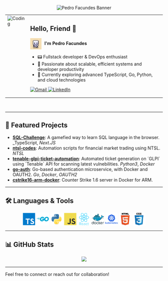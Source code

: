 <p align="center">
  <img src="https://readme-typing-svg.herokuapp.com?font=Fira+Code&size=28&duration=3000&pause=800&color=37B4F3&center=true&vCenter=true&width=800&lines=Pedro+Facundes;Fullstack+Dev+%7C+Automation+%7C+DevOps;Building+cool+things+with+Go%2C+TypeScript%2C+Python;" alt="Pedro Facundes Banner" />
</p>
<table width="100%">
  <tr>
    <td style="vertical-align: top; border: none;">
      <img src="https://media1.giphy.com/media/v1.Y2lkPTc5MGI3NjExeTJwZXJpd2IxZHMwazNvMzJhcnBpa2s0eWw5ODFvcDBuem12Ymh2YSZlcD12MV9pbnRlcm5hbF9naWZfYnlfaWQmY3Q9Zw/XlPwKH1xNgyjZ7bV7L/giphy.gif" alt="Coding" width="175"/>
    </td>
    <td style="vertical-align: top; border: none;">
      <h2>Hello, Friend 👋</h2>
      <p>
        <img height="36" width="36" src="png_to_gif.gif" alt="Webimon Character" style="vertical-align: middle; margin-right: 6px;"/>
        <b>I'm Pedro Facundes</b>
      </p>
      <ul>
        <li>📟 Fullstack developer & DevOps enthusiast</li>
        <li>🚀 Passionate about scalable, efficient systems and developer productivity</li>
        <li>🌱 Currently exploring advanced TypeScript, Go, Python, and cloud technologies</li>
      </ul>
      <p>
        <a href="mailto:pedro.f.facundes1@gmail.com">
          <img src="https://img.shields.io/badge/Gmail-D14836?style=for-the-badge&logo=gmail&logoColor=white" alt="Gmail"/>
        </a>
        <a href="https://www.linkedin.com/in/pedro-felipe-facundes/" target="_blank">
          <img src="https://img.shields.io/badge/LinkedIn-0077B5?style=for-the-badge&logo=linkedin&logoColor=white" alt="LinkedIn"/>
        </a>
      </p>
    </td>
  </tr>
</table>

<br/>

---

## 🚩 Featured Projects

- [**SQL-Challenge**](https://github.com/FacundesPedro/SQL-Challenge): A gamefied way to learn SQL language in the browser. _TypeScript, _Next.JS_
- [**ntsl-codes**](https://github.com/FacundesPedro/ntsl-codes): Automation scripts for financial market trading using NTSL. _NTSL_
- [**tenable-glpi-ticket-automation**](https://github.com/FacundesPedro/tenable-glpi-ticket-automation): Automated ticket generation on ´GLPI´ using ´Tenable´ API for scanning latest vulnebilities. _Python3_, _Docker_
- [**go-auth**](https://github.com/FacundesPedro/go-auth): Go-based authentication microservice, with Docker and OAUTH2. _Go_, _Docker_, _OAUTH2_
- [**cstrike16-arm-docker**](https://github.com/FacundesPedro/cstrike16-arm-docker): Counter Strike 1.6 server in Docker for ARM.

---

## 🛠️ Languages & Tools

<p align="center">
  <img src="https://raw.githubusercontent.com/devicons/devicon/master/icons/typescript/typescript-original.svg" alt="TypeScript" width="40" height="40"/>
  <img src="https://raw.githubusercontent.com/devicons/devicon/master/icons/go/go-original-wordmark.svg" alt="Go" width="40" height="40"/>
  <img src="https://raw.githubusercontent.com/devicons/devicon/master/icons/python/python-original.svg" alt="Python" width="40" height="40"/>
  <img src="https://raw.githubusercontent.com/devicons/devicon/master/icons/javascript/javascript-original.svg" alt="JavaScript" width="40" height="40"/>
  <img src="https://raw.githubusercontent.com/devicons/devicon/master/icons/react/react-original-wordmark.svg" alt="React" width="40" height="40"/>
  <img src="https://raw.githubusercontent.com/devicons/devicon/master/icons/docker/docker-original-wordmark.svg" alt="Docker" width="40" height="40"/>
  <img src="https://raw.githubusercontent.com/devicons/devicon/master/icons/kubernetes/kubernetes-plain-wordmark.svg" alt="Kubernetes/K3s" width="40" height="40"/>
  <img src="https://raw.githubusercontent.com/devicons/devicon/master/icons/html5/html5-original-wordmark.svg" alt="HTML5" width="40" height="40"/>
  <img src="https://raw.githubusercontent.com/devicons/devicon/master/icons/css3/css3-original-wordmark.svg" alt="CSS3" width="40" height="40"/>
</p>

---

## 📊 GitHub Stats

<p align="center">
  <img src="https://github-readme-stats.vercel.app/api/top-langs/?username=FacundesPedro&layout=compact&langs_count=10&theme=dracula&hide_border=true&card_width=400"/>
</p>

---

Feel free to connect or reach out for collaboration!
